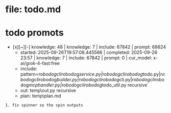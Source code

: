# file: todo.md


# todo  promots
- [x][~][-] knowledge: 48 | knowledge: 7 | include: 67842 | prompt: 68624
  - started: 2025-09-26T19:57:08.445566 | completed: 2025-09-26 23:57 | knowledge: 7 | include: 67842 | prompt: 0 | cur_model: x-ai/grok-4-fast:free
  - include: pattern=*robodogcli*robodog*service.py|*robodogcli*robodog*todo.py|*robodogcli*robodog*builder.py|*robodogcli*robodog*cli.py|*robodogcli*robodog*mcphandler.py|*robodogcli*robodog*todo_util.py    recursive`
  - out: temp\out.py recursive
  - plan: temp\plan.md
```knowledge
1. fix spinner so the spin outputs
```